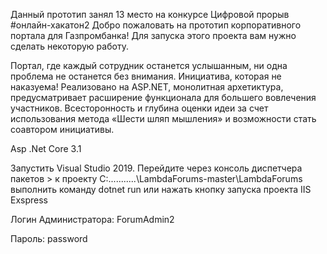 Данный прототип занял 13 место на конкурсе Цифровой прорыв #онлайн-хакатон2
Добро пожаловать на прототип корпоративного портала для Газпромбанка! 
Для запуска этого проекта вам нужно сделать некоторую работу.

Портал, где каждый сотрудник останется услышанным, ни одна проблема не останется без внимания. Инициатива, которая не наказуема! Реализовано на ASP.NET, монолитная архетиктура, предусматривает расширение функционала для большего вовлечения участников. Всесторонность и глубина оценки идеи за счет использования метода «Шести шляп мышления» и возможности стать соавтором инициативы.


Asp .Net Core 3.1 

Запустить  Visual Studio 2019.
Перейдите через консоль диспетчера пакетов > к проекту  C:...........\LambdaForums-master\LambdaForums\
выполнить команду dotnet run или нажать кнопку запуска проекта IIS Exspress

Логин Администратора: ForumAdmin2

Пароль: password
